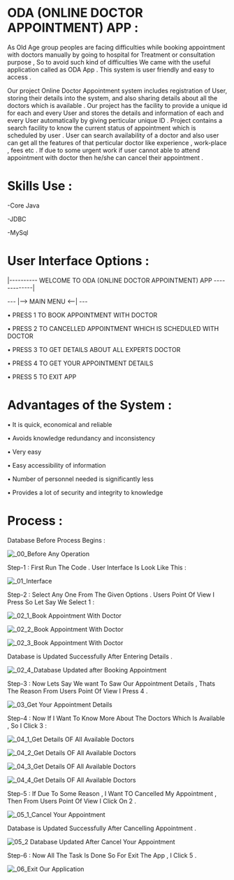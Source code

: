 # ODA (ONLINE DOCTOR APPOINTMENT) APP :

As Old Age group peoples are facing difficulties while booking appointment with doctors manually by going to hospital for Treatment or consultation purpose , So to avoid such kind of difficulties We came with the useful application called as ODA App . This system is user friendly and easy to access .

Our project Online Doctor Appointment system includes registration of User, storing their details into the system, and also sharing details about all the doctors which is available . Our project has the facility to provide a unique id for each and every User and stores the details and information of each and every User automatically by giving perticular unique ID . Project contains a search facility to know the current status of appointment which is scheduled by user . User can search availability of a doctor and also user can get all the features of that perticular doctor like experience , work-place , fees etc . If due to some urgent work if user cannot able to attend appointment with doctor then he/she can cancel their appointment .


# Skills Use :

-Core Java 

-JDBC

-MySql


# User Interface Options : 

 |----------   WELCOME TO ODA (ONLINE DOCTOR APPOINTMENT) APP     -------------|
    
 ---   |--> MAIN MENU <--|   ---
    
•    PRESS 1 TO BOOK APPOINTMENT WITH DOCTOR

•    PRESS 2 TO CANCELLED APPOINTMENT WHICH IS SCHEDULED WITH DOCTOR

•    PRESS 3 TO GET DETAILS ABOUT ALL EXPERTS DOCTOR

•    PRESS 4 TO GET YOUR APPOINTMENT DETAILS

•    PRESS 5 TO EXIT APP

    
# Advantages of the System :

•           It is quick, economical and reliable

•           Avoids knowledge redundancy and inconsistency

•           Very easy

•           Easy accessibility of information

•           Number of personnel needed is significantly less

•           Provides a lot of security and integrity to knowledge    
    

# Process :



Database Before Process Begins :



![_00_Before Any Operation ](https://user-images.githubusercontent.com/108928939/192263596-583567a8-e533-4c47-824a-2026f63e97e5.png)




 Step-1 : First Run The Code . User Interface Is Look Like This :
 
 
 
 
![_01_Interface](https://user-images.githubusercontent.com/108928939/192263736-53a761bd-1d36-4f16-8a0d-c7b2934dba24.png)




 Step-2 : Select Any One From The Given Options . Users Point Of View I Press  So Let Say We Select 1 :
 



![_02_1_Book Appointment With Doctor](https://user-images.githubusercontent.com/108928939/192264131-4d56c9fb-430b-4cb1-ac66-de949ce5be9b.png)


![_02_2_Book Appointment With Doctor](https://user-images.githubusercontent.com/108928939/192264200-7a2d5976-7da6-410d-95ce-993fb3b6fb06.png)


![_02_3_Book Appointment With Doctor](https://user-images.githubusercontent.com/108928939/192264347-145e689f-a980-450e-ad02-0548926ed054.png)




Database is Updated Successfully After Entering Details .




![_02_4_Database Updated after Booking Appointment ](https://user-images.githubusercontent.com/108928939/192264447-86cb94c4-03af-4db4-81c1-f922312284b7.png)




 Step-3 : Now Lets Say We want To Saw Our Appointment Details , Thats The Reason From Users Point Of View I Press 4 .
 



![_03_Get Your Appointment Details](https://user-images.githubusercontent.com/108928939/192265467-4ab2ae31-c600-46ec-8f2b-d81f2afea500.png)




 Step-4 : Now If I Want To Know More About The Doctors Which Is Available , So I Click 3 :
 
 
 
 
 ![_04_1_Get Details OF All Available Doctors](https://user-images.githubusercontent.com/108928939/192265928-e9aea918-ad25-4451-a952-59da592ab850.png)

![_04_2_Get Details OF All Available Doctors](https://user-images.githubusercontent.com/108928939/192265943-2e3cb429-9c52-4567-98a7-63d60d6b773e.png)

![_04_3_Get Details OF All Available Doctors](https://user-images.githubusercontent.com/108928939/192265966-e6b394f2-b01e-4178-be0e-3ca3cdf0cce7.png)

![_04_4_Get Details OF All Available Doctors](https://user-images.githubusercontent.com/108928939/192265974-b1ba4e49-d401-4f95-ad70-653f7796327b.png)




 Step-5 : If Due To Some Reason , I Want TO Cancelled My Appointment , Then From Users Point Of View I Click On 2 .




 ![_05_1_Cancel Your Appointment](https://user-images.githubusercontent.com/108928939/192266216-fa749e06-af9f-491a-98db-ff984f3e16cd.png)




Database is Updated Successfully After Cancelling  Appointment .




![_05_2_ Database Updated After Cancel Your Appointment](https://user-images.githubusercontent.com/108928939/192266239-73d8091a-8e38-4c3d-a104-5abc63066da2.png)




Step-6 : Now All The Task Is Done So For Exit The App , I Click 5 .




![_06_Exit Our Application](https://user-images.githubusercontent.com/108928939/192266384-59782017-490d-4c55-ac43-11259168a2ba.png)
